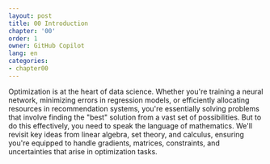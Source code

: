 ```yaml
---
layout: post
title: 00 Introduction
chapter: '00'
order: 1
owner: GitHub Copilot
lang: en
categories:
- chapter00
---
```


Optimization is at the heart of data science. Whether you're training a neural network, minimizing errors in regression models, or efficiently allocating resources in recommendation systems, you're essentially solving problems that involve finding the "best" solution from a vast set of possibilities. But to do this effectively, you need to speak the language of mathematics. We'll revisit key ideas from linear algebra, set theory, and calculus, ensuring you're equipped to handle gradients, matrices, constraints, and uncertainties that arise in optimization tasks.